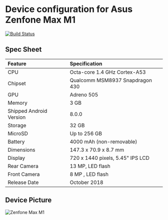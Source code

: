# Device configuration for Asus Zenfone Max M1

[![Build Status](https://travis-ci.org/amitkhairnar44/twrp_device_asus_X00PD.svg?branch=test1)](https://travis-ci.org/amitkhairnar44/twrp_device_asus_X00PD)

## Spec Sheet

| Feature                 | Specification                     |
| :---------------------- | :-------------------------------- |
| CPU                     | Octa-core 1.4 GHz Cortex-A53      |
| Chipset                 | Qualcomm MSM8937 Snapdragon 430   |
| GPU                     | Adreno 505                        |
| Memory                  | 3 GB                            |
| Shipped Android Version | 8.0.0                             |
| Storage                 | 32 GB                          |
| MicroSD                 | Up to 256 GB                      |
| Battery                 | 4000 mAh (non-removable)          |
| Dimensions              | 147.3 x 70.9 x 8.7 mm             |
| Display                 | 720 x 1440 pixels, 5.45" IPS LCD   |
| Rear Camera             | 13 MP, LED flash                  |
| Front Camera            | 8 MP , LED flash                              |
| Release Date            | October 2018                         |

## Device Picture

![Zenfone Max M1](https://www.asus.com/media/IN/products/Av2HDWl1WLs1j7bm/P_setting_xxx_0_90_end_300.png "Zenfone Max M1")

